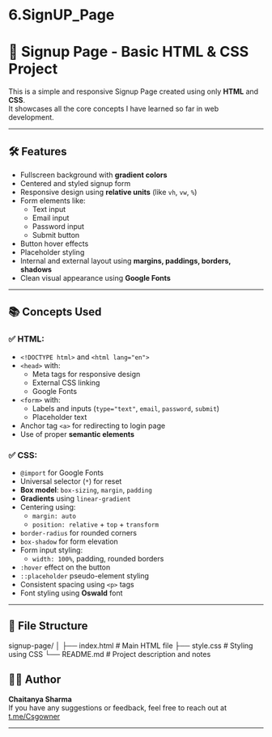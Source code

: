 # 6.SignUP_Page
# 🚀 Signup Page - Basic HTML & CSS Project

This is a simple and responsive Signup Page created using only **HTML** and **CSS**.  
It showcases all the core concepts I have learned so far in web development.

---

## 🛠️ Features

- Fullscreen background with **gradient colors**
- Centered and styled signup form
- Responsive design using **relative units** (like `vh`, `vw`, `%`)
- Form elements like:
  - Text input
  - Email input
  - Password input
  - Submit button
- Button hover effects
- Placeholder styling
- Internal and external layout using **margins, paddings, borders, shadows**
- Clean visual appearance using **Google Fonts**

---

## 📚 Concepts Used

### ✅ HTML:
- `<!DOCTYPE html>` and `<html lang="en">`
- `<head>` with:
  - Meta tags for responsive design
  - External CSS linking
  - Google Fonts
- `<form>` with:
  - Labels and inputs (`type="text"`, `email`, `password`, `submit`)
  - Placeholder text
- Anchor tag `<a>` for redirecting to login page
- Use of proper **semantic elements**

### ✅ CSS:
- `@import` for Google Fonts
- Universal selector (`*`) for reset
- **Box model**: `box-sizing`, `margin`, `padding`
- **Gradients** using `linear-gradient`
- Centering using:
  - `margin: auto`
  - `position: relative` + `top` + `transform`
- `border-radius` for rounded corners
- `box-shadow` for form elevation
- Form input styling:
  - `width: 100%`, padding, rounded borders
- `:hover` effect on the button
- `::placeholder` pseudo-element styling
- Consistent spacing using `<p>` tags
- Font styling using **Oswald** font

---

## 📂 File Structure

signup-page/
│
├── index.html # Main HTML file
├── style.css # Styling using CSS
└── README.md # Project description and notes

## 🙋‍♂️ Author

**Chaitanya Sharma**  
If you have any suggestions or feedback, feel free to reach out at [t.me/Csgowner](https://t.me/Csgowner)

---
